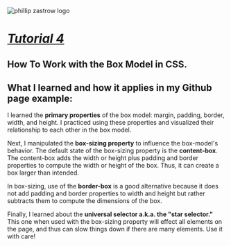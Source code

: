 ![phillip zastrow logo](https://pbs.twimg.com/profile_images/1452633114044403715/d3liT5vd_400x400.jpg)
# [*Tutorial 4*](https://www.digitalocean.com/community/tutorials/how-to-work-with-the-box-model-in-css) 
## How To Work with the Box Model in CSS.

## What I learned and how it applies in my Github page example:

I learned the **primary properties** of the box model: margin, padding, border, width, and height. I practiced using these properties and visualized their relationship to each other in the box model.

Next, I manipulated the **box-sizing property** to influence the box-model's behavior. The default state of the box-sizing property is the **content-box**.  The content-box adds the width or height plus padding and border properties to compute the width or height of the box. Thus, it can create a box larger than intended.

In box-sizing, use of the **border-box** is a good alternative because it does not add padding and border properties to width and height but rather subtracts them to compute the dimensions of the box.

Finally, I learned about the **universal selector a.k.a. the "star selector."** This one when used with the box-sizing property will effect all elements on the page, and thus can slow things down if there are many elements. Use it with care!
